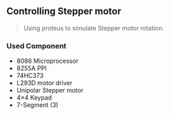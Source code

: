 ## Controlling Stepper motor </br>

> Using proteus to simulate Stepper motor rotation.</br>
### Used Component
  * 8086 Microprocessor
  * 8255A PPI
  * 74HC373 
  * L293D motor driver
  * Unipolar Stepper motor
  * 4×4 Keypad
  * 7-Segment (3)

